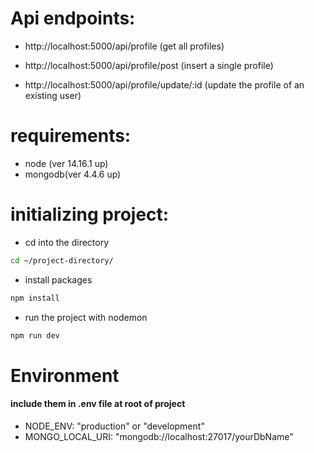 # Api endpoints:

- http://localhost:5000/api/profile (get all profiles)

- http://localhost:5000/api/profile/post (insert a single profile)

- http://localhost:5000/api/profile/update/:id (update the profile of an existing user)

# requirements:

- node (ver 14.16.1 up)
- mongodb(ver 4.4.6 up)

# initializing project:

- cd into the directory

```bash
cd ~/project-directory/
```

- install packages

```bash
npm install
```

- run the project with nodemon

```bash
npm run dev
```

# Environment

#### include them in .env file at root of project

- NODE_ENV: "production" or "development"
- MONGO_LOCAL_URI: "mongodb://localhost:27017/yourDbName"
